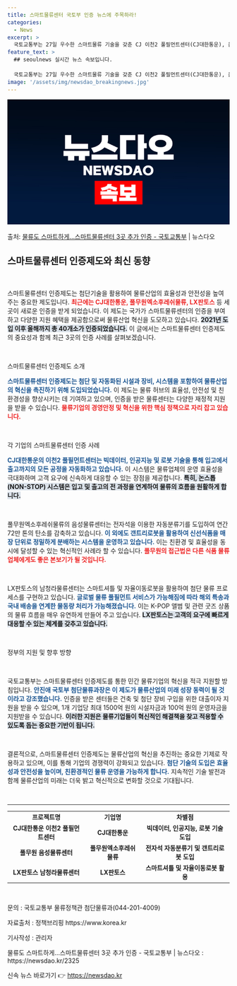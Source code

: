 ```yaml
---
title: 스마트물류센터 국토부 인증 뉴스에 주목하라!
categories:
  - News
excerpt: >
  국토교통부는 27일 우수한 스마트물류 기술을 갖춘 CJ 이천2 풀필먼트센터(CJ대한통운), 음성물류센터(풀무…
feature_text: >
  ## seoulnews 실시간 뉴스 속보입니다.

  국토교통부는 27일 우수한 스마트물류 기술을 갖춘 CJ 이천2 풀필먼트센터(CJ대한통운), 음성물류센터(풀무…
image: '/assets/img/newsdao_breakingnews.jpg'
---
```


![뉴스다오 속보](/assets/img/newsdao_breakingnews.jpg)

<p>출처: <a href="https://newsdao.kr/2325" rel="dofollow">물류도 스마트하게…스마트물류센터 3곳 추가 인증 - 국토교통부</a> | 뉴스다오</p>

<h2 data-ke-size="size26">스마트물류센터 인증제도와 최신 동향</h2>

<p data-ke-size="size16">&nbsp;</p>

스마트물류센터 인증제도는 첨단기술을 활용하여 물류산업의 효율성과 안전성을 높여주는 중요한 제도입니다. <b><span style="color: #ee2323;">최근에는 CJ대한통운, 풀무원엑소후레쉬물류, LX판토스</span></b> 등 세 곳이 새로운 인증을 받게 되었습니다. 이 제도는 국가가 스마트물류센터의 인증을 부여하고 다양한 지원 혜택을 제공함으로써 물류산업 혁신을 도모하고 있습니다. <b><span style="background-color: #21538527;">2021년 도입 이후 올해까지 총 40개소가 인증되었습니다.</span></b> 이 글에서는 스마트물류센터 인증제도의 중요성과 함께 최근 3곳의 인증 사례를 살펴보겠습니다.

<p data-ke-size="size16">&nbsp;</p>

스마트물류센터 인증제도 소개

<b><span style="color: #1a5490;">스마트물류센터 인증제도는 첨단 및 자동화된 시설과 장비, 시스템을 포함하여 물류산업의 혁신을 촉진하기 위해 도입되었습니다.</span></b> 이 제도는 물류 허브의 효율성, 안전성 및 친환경성을 향상시키는 데 기여하고 있으며, 인증을 받은 물류센터는 다양한 재정적 지원을 받을 수 있습니다. <b><span style="color: #ee2323;">물류기업의 경영안정 및 혁신을 위한 핵심 정책으로 자리 잡고 있습니다.</span></b> 

<p data-ke-size="size16">&nbsp;</p>

각 기업의 스마트물류센터 인증 사례

<b><span style="color: #1a5490;">CJ대한통운의 이천2 풀필먼트센터는 빅데이터, 인공지능 및 로봇 기술을 통해 입고에서 출고까지의 모든 공정을 자동화하고 있습니다.</span></b> 이 시스템은 물류업체의 운영 효율성을 극대화하며 고객 요구에 신속하게 대응할 수 있는 장점을 제공합니다. <b><span style="background-color: #21538527;">특히, 논스톱(NON-STOP) 시스템은 입고 및 출고의 전 과정을 연계하여 물류의 흐름을 원활하게 합니다.</span></b>

<p data-ke-size="size16">&nbsp;</p>

풀무원엑소후레쉬물류의 음성물류센터는 전자석을 이용한 자동분류기를 도입하여 연간 72만 톤의 탄소를 감축하고 있습니다. <b><span style="color: #1a5490;">이 외에도 갠트리로봇을 활용하여 신선식품을 매장 단위로 정밀하게 분배하는 시스템을 운영하고 있습니다.</span></b> 이는 친환경 및 효율성을 동시에 달성할 수 있는 혁신적인 사례라 할 수 있습니다. <b><span style="color: #ee2323;">풀무원의 접근법은 다른 식품 물류업체에게도 좋은 본보기가 될 것입니다.</span></b>

<p data-ke-size="size16">&nbsp;</p>

LX판토스의 남청라물류센터는 스마트셔틀 및 자율이동로봇을 활용하여 첨단 물류 프로세스를 구현하고 있습니다. <b><span style="color: #1a5490;">글로벌 물류 풀필먼트 서비스가 가능해짐에 따라 해외 특송과 국내 배송을 연계한 물동량 처리가 가능해졌습니다.</span></b> 이는 K-POP 앨범 및 관련 굿즈 상품의 물류 흐름을 매우 유연하게 만들어 주고 있습니다. <b><span style="background-color: #21538527;">LX판토스는 고객의 요구에 빠르게 대응할 수 있는 체계를 갖추고 있습니다.</span></b>

<p data-ke-size="size16">&nbsp;</p>

정부의 지원 및 향후 방향

<p data-ke-size="size16">&nbsp;</p>

국토교통부는 스마트물류센터 인증제도를 통한 민간 물류기업의 혁신을 적극 지원할 방침입니다. <b><span style="color: #1a5490;">안진애 국토부 첨단물류과장은 이 제도가 물류산업의 미래 성장 동력이 될 것이라고 강조했습니다.</span></b> 인증을 받은 센터들은 건축 및 첨단 장비 구입을 위한 대출이자 지원을 받을 수 있으며, 1개 기업당 최대 1500억 원의 시설자금과 100억 원의 운영자금을 지원받을 수 있습니다. <b><span style="background-color: #21538527;">이러한 지원은 물류기업들이 혁신적인 해결책을 찾고 적용할 수 있도록 돕는 중요한 기반이 됩니다.</span></b>

<p data-ke-size="size16">&nbsp;</p>

결론적으로, 스마트물류센터 인증제도는 물류산업의 혁신을 추진하는 중요한 기제로 작용하고 있으며, 이를 통해 기업의 경쟁력이 강화되고 있습니다. <b><span style="color: #1a5490;">첨단 기술의 도입은 효율성과 안전성을 높이며, 친환경적인 물류 운영을 가능하게 합니다.</span></b> 지속적인 기술 발전과 함께 물류산업의 미래는 더욱 밝고 혁신적으로 변화할 것으로 기대됩니다.

<p data-ke-size="size16">&nbsp;</p>

<hr>

<table style="width: 100%; border-collapse: collapse;">
  <tbody>
    <tr>
      <td style="text-align: center; height: 17px;"><b>프로젝트명</b></td>
      <td style="text-align: center; height: 17px;"><b>기업명</b></td>
      <td style="text-align: center; height: 17px;"><b>차별점</b></td>
    </tr>
    <tr>
      <td style="text-align: center; height: 17px;"><b>CJ대한통운 이천2 풀필먼트센터</b></td>
      <td style="text-align: center; height: 17px;"><b>CJ대한통운</b></td>
      <td style="text-align: center; height: 17px;"><b>빅데이터, 인공지능, 로봇 기술 도입</b></td>
    </tr>
    <tr>
      <td style="text-align: center; height: 17px;"><b>풀무원 음성물류센터</b></td>
      <td style="text-align: center; height: 17px;"><b>풀무원엑소후레쉬물류</b></td>
      <td style="text-align: center; height: 17px;"><b>전자석 자동분류기 및 갠트리로봇 도입</b></td>
    </tr>
    <tr>
      <td style="text-align: center; height: 17px;"><b>LX판토스 남청라물류센터</b></td>
      <td style="text-align: center; height: 17px;"><b>LX판토스</b></td>
      <td style="text-align: center; height: 17px;"><b>스마트셔틀 및 자율이동로봇 활용</b></td>
    </tr>
  </tbody>
</table>

<p data-ke-size="size16">&nbsp;</p>

<p data-ke-size="size16">문의 : 국토교통부 물류정책관 첨단물류과(044-201-4009)</p>
<p data-ke-size="size16">자료출처 : 정책브리핑 https://www.korea.kr</p>
<p data-ke-size="size16">기사작성 : 관리자</p>
<p data-ke-size="size16">물류도 스마트하게…스마트물류센터 3곳 추가 인증 - 국토교통부 | 뉴스다오 : https://newsdao.kr/2325</p> 

신속 뉴스 바로가기 👉 <a href="https://newsdao.kr" rel="dofollow">https://newsdao.kr</a>


